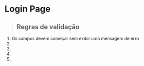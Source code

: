 # Login Page

> ## Regras de validação
1. Os campos devem começar sem exibir uma mensagem de erro
2.
3.
4.
5.